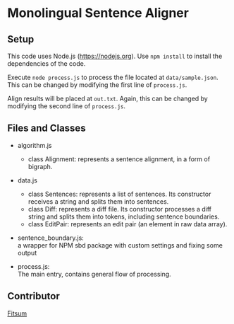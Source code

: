 # Monolingual Sentence Aligner


## Setup

This code uses Node.js (https://nodejs.org).
Use `npm install` to install the dependencies of the code.

Execute `node process.js` to process the file located at `data/sample.json`.
This can be changed by modifying the first line of `process.js`.

Align results will be placed at `out.txt`.
Again, this can be changed by modifying the second line of `process.js`.

## Files and Classes

- algorithm.js
  - class Alignment: represents a sentence alignment, in a form of bigraph.

- data.js
  - class Sentences: represents a list of sentences. Its constructor receives a string and splits them into sentences.
  - class Diff: represents a diff file. Its constructor processes a diff string and splits them into tokens, including sentence boundaries.
  - class EditPair: represents an edit pair (an element in raw data array).

- sentence_boundary.js:  
a wrapper for NPM sbd package with custom settings and fixing some output

- process.js:  
The main entry, contains general flow of processing.

## Contributor

[Fitsum](http://nlp.kaist.ac.kr/~fgaim)
